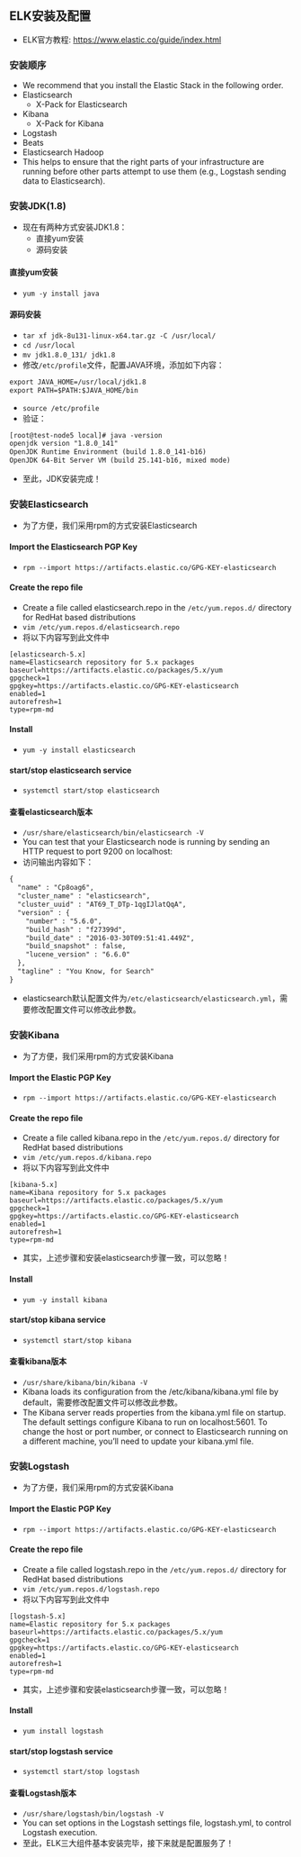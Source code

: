## ELK安装及配置
- ELK官方教程: <https://www.elastic.co/guide/index.html>

### 安装顺序
- We recommend that you install the Elastic Stack in the following order.
- Elasticsearch
  - X-Pack for Elasticsearch
- Kibana
  - X-Pack for Kibana
- Logstash
- Beats
- Elasticsearch Hadoop
- This helps to ensure that the right parts of your infrastructure are running before other parts attempt to use them (e.g., Logstash sending data to Elasticsearch).

### 安装JDK(1.8)
- 现在有两种方式安装JDK1.8：
  - 直接yum安装
  - 源码安装
#### 直接yum安装
- `yum -y install java`
#### 源码安装
- `tar xf jdk-8u131-linux-x64.tar.gz -C /usr/local/`
- `cd /usr/local`
- `mv jdk1.8.0_131/ jdk1.8`
- 修改`/etc/profile`文件，配置JAVA环境，添加如下内容：
``` xml
export JAVA_HOME=/usr/local/jdk1.8
export PATH=$PATH:$JAVA_HOME/bin
```
- `source /etc/profile`
- 验证：
``` xml
[root@test-node5 local]# java -version
openjdk version "1.8.0_141"
OpenJDK Runtime Environment (build 1.8.0_141-b16)
OpenJDK 64-Bit Server VM (build 25.141-b16, mixed mode)
```
- 至此，JDK安装完成！

### 安装Elasticsearch
- 为了方便，我们采用rpm的方式安装Elasticsearch

#### Import the Elasticsearch PGP Key
- `rpm --import https://artifacts.elastic.co/GPG-KEY-elasticsearch`
#### Create the repo file
- Create a file called elasticsearch.repo in the `/etc/yum.repos.d/` directory for RedHat based distributions
- `vim /etc/yum.repos.d/elasticsearch.repo`
- 将以下内容写到此文件中
``` repo
[elasticsearch-5.x]
name=Elasticsearch repository for 5.x packages
baseurl=https://artifacts.elastic.co/packages/5.x/yum
gpgcheck=1
gpgkey=https://artifacts.elastic.co/GPG-KEY-elasticsearch
enabled=1
autorefresh=1
type=rpm-md
```
#### Install
  - `yum -y install elasticsearch`
#### start/stop elasticsearch service
  - `systemctl start/stop elasticsearch`
#### 查看elasticsearch版本
  - `/usr/share/elasticsearch/bin/elasticsearch -V`
- You can test that your Elasticsearch node is running by sending an HTTP request to port 9200 on localhost:
- 访问输出内容如下：
``` xml
{
  "name" : "Cp8oag6",
  "cluster_name" : "elasticsearch",
  "cluster_uuid" : "AT69_T_DTp-1qgIJlatQqA",
  "version" : {
    "number" : "5.6.0",
    "build_hash" : "f27399d",
    "build_date" : "2016-03-30T09:51:41.449Z",
    "build_snapshot" : false,
    "lucene_version" : "6.6.0"
  },
  "tagline" : "You Know, for Search"
}
```
- elasticsearch默认配置文件为`/etc/elasticsearch/elasticsearch.yml`，需要修改配置文件可以修改此参数。

### 安装Kibana
- 为了方便，我们采用rpm的方式安装Kibana
#### Import the Elastic PGP Key
- `rpm --import https://artifacts.elastic.co/GPG-KEY-elasticsearch`
#### Create the repo file
- Create a file called kibana.repo in the `/etc/yum.repos.d/` directory for RedHat based distributions
- `vim /etc/yum.repos.d/kibana.repo`
- 将以下内容写到此文件中
``` repo
[kibana-5.x]
name=Kibana repository for 5.x packages
baseurl=https://artifacts.elastic.co/packages/5.x/yum
gpgcheck=1
gpgkey=https://artifacts.elastic.co/GPG-KEY-elasticsearch
enabled=1
autorefresh=1
type=rpm-md
```
- 其实，上述步骤和安装elasticsearch步骤一致，可以忽略！
#### Install
  - `yum -y install kibana`
#### start/stop kibana service
  - `systemctl start/stop kibana`
#### 查看kibana版本
  - `/usr/share/kibana/bin/kibana -V`
- Kibana loads its configuration from the /etc/kibana/kibana.yml file by default，需要修改配置文件可以修改此参数。
- The Kibana server reads properties from the kibana.yml file on startup. The default settings configure Kibana to run on localhost:5601. To change the host or port number, or connect to Elasticsearch running on a different machine, you’ll need to update your kibana.yml file. 

### 安装Logstash
- 为了方便，我们采用rpm的方式安装Kibana
#### Import the Elastic PGP Key
- `rpm --import https://artifacts.elastic.co/GPG-KEY-elasticsearch`
#### Create the repo file
- Create a file called logstash.repo in the `/etc/yum.repos.d/` directory for RedHat based distributions
- `vim /etc/yum.repos.d/logstash.repo`
- 将以下内容写到此文件中
``` repo
[logstash-5.x]
name=Elastic repository for 5.x packages
baseurl=https://artifacts.elastic.co/packages/5.x/yum
gpgcheck=1
gpgkey=https://artifacts.elastic.co/GPG-KEY-elasticsearch
enabled=1
autorefresh=1
type=rpm-md
```
- 其实，上述步骤和安装elasticsearch步骤一致，可以忽略！

#### Install
- `yum install logstash`
#### start/stop logstash service
  - `systemctl start/stop logstash`
#### 查看Logstash版本
  - `/usr/share/logstash/bin/logstash -V`
- You can set options in the Logstash settings file, logstash.yml, to control Logstash execution. 
- 至此，ELK三大组件基本安装完毕，接下来就是配置服务了！
